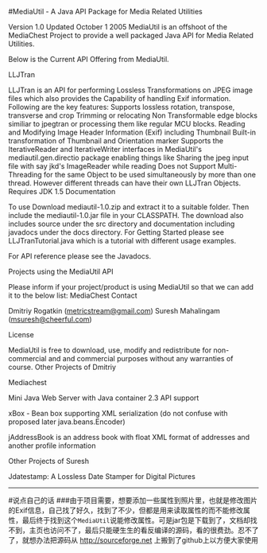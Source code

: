 #MediaUtil - A Java API Package for Media Related Utilities

Version 1.0 Updated October 1 2005
MediaUtil is an offshoot of the MediaChest Project to provide a well packaged Java API for Media Related Utilities.

Below is the Current API Offering from MediaUtil.

LLJTran

LLJTran is an API for performing Lossless Transformations on JPEG image files which also provides the Capability of handling Exif information. Following are the key features:
Supports lossless rotation, transpose, transverse and crop
Trimming or relocating Non Transformable edge blocks similiar to jpegtran or processing them like regular MCU blocks.
Reading and Modifying Image Header Information (Exif) including Thumbnail
Built-in transformation of Thumbnail and Orientation marker
Supports the IterativeReader and IterativeWriter interfaces in MediaUtil's mediautil.gen.directio package enabling things like Sharing the jpeg input file with say jkd's ImageReader while reading
Does not Support Multi-Threading for the same Object to be used simultaneously by more than one thread. However different threads can have their own LLJTran Objects.
Requires JDK 1.5
Documentation

To use Download mediautil-1.0.zip and extract it to a suitable folder. Then include the mediautil-1.0.jar file in your CLASSPATH. The download also includes source under the src directory and documentation including javadocs under the docs directory.
For Getting Started please see LLJTranTutorial.java which is a tutorial with different usage examples.

For API reference please see the Javadocs.

Projects using the MediaUtil API

Please inform if your project/product is using MediaUtil so that we can add it to the below list:
MediaChest
Contact

Dmitriy Rogatkin (metricstream@gmail.com)
Suresh Mahalingam (msuresh@cheerful.com)

License

MediaUtil is free to download, use, modify and redistribute for non-commercial and and commercial purposes without any warranties of course.
Other Projects of Dmitriy

Mediachest

Mini Java Web Server with Java container 2.3 API support

xBox - Bean box supporting XML serialization (do not confuse with proposed later java.beans.Encoder)

jAddressBook is an address book with float XML format of addresses and another profile information

Other Projects of Suresh

Jdatestamp: A Lossless Date Stamper for Digital Pictures

------
#说点自己的话
###由于项目需要，想要添加一些属性到照片里，也就是修改图片的Exif信息，自己找了好久，找到了不少，但都是用来读取属性的而不能修改属性，最后终于找到这个`MediaUtil`说能修改属性。可是jar包是下载到了，文档却找不到，主页也访问不了，最后只能硬生生的看反编译的源码，看的很费劲。忍不了了，就想办法把源码从 http://sourceforge.net 上搬到了github上以方便大家使用